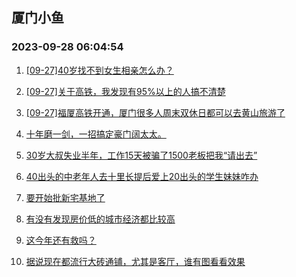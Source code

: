 ## 厦门小鱼 
### 2023-09-28 06:04:54

1. [[09-27]40岁找不到女生相亲怎么办？](http://bbs.xmfish.com/read-htm-tid-18079971.html)

2. [[09-27]关于高铁，我发现有95%以上的人搞不清楚](http://bbs.xmfish.com/read-htm-tid-18080012.html)

3. [[09-27]福厦高铁开通，厦门很多人周末双休日都可以去黄山旅游了](http://bbs.xmfish.com/read-htm-tid-18080075.html)

4. [十年磨一剑，一招搞定豪门阔太太。](http://bbs.xmfish.com/read-htm-tid-18080056.html)

5. [30岁大叔失业半年，工作15天被骗了1500老板把我“请出去”](http://bbs.xmfish.com/read-htm-tid-18080025.html)

6. [40出头的中老年人去十里长提后爱上20出头的学生妹妹咋办](http://bbs.xmfish.com/read-htm-tid-18080135.html)

7. [要开始批新宅基地了](http://bbs.xmfish.com/read-htm-tid-18080087.html)

8. [有没有发现房价低的城市经济都比较高](http://bbs.xmfish.com/read-htm-tid-18079880.html)

9. [这今年还有救吗？](http://bbs.xmfish.com/read-htm-tid-18080094.html)

10. [据说现在都流行大砖通铺，尤其是客厅，谁有图看看效果](http://bbs.xmfish.com/read-htm-tid-18080088.html)


